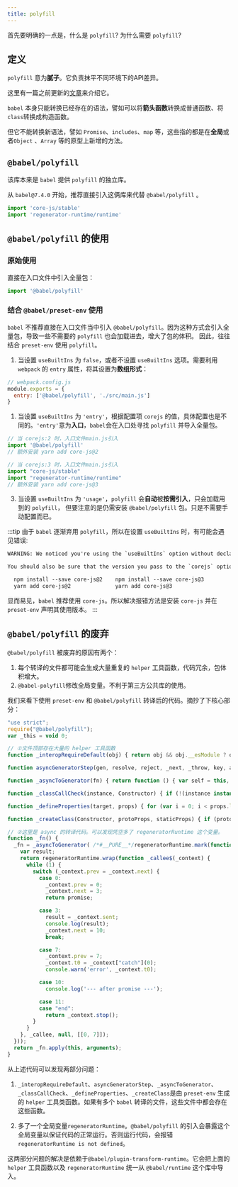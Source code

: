 ```yaml
---
title: polyfill
---
```


首先要明确的一点是，什么是 `polyfill`? 为什么需要 `polyfill`?

## 定义

`polyfill` 意为**腻子**。它负责抹平不同环境下的API差异。

这里有一篇之前更新的[文章](https://juejin.cn/post/6844904050882772999)来介绍它。

`babel` 本身只能转换已经存在的语法，譬如可以将**箭头函数**转换成普通函数、将`class`转换成构造函数。

但它不能转换新语法，譬如 `Promise`、`includes`、`map` 等，这些指的都是在**全局**或者`Object` 、`Array` 等的原型上新增的方法。


## `@babel/polyfill`

该库本来是 `babel` 提供 `polyfill` 的独立库。

从 `babel@7.4.0` 开始，推荐直接引入这俩库来代替 `@babel/polyfill` 。

```js
import 'core-js/stable'
import 'regenerator-runtime/runtime'
```

## `@babel/polyfill` 的使用

### 原始使用

直接在入口文件中引入全量包：

```js
import '@babel/polyfill'
```

### 结合 `@babel/preset-env` 使用

`babel` 不推荐直接在入口文件当中引入 `@babel/polyfill`。因为这种方式会引入全量包，导致一些不需要的 `polyfill` 也会加载进去，增大了包的体积。
因此，往往结合 `preset-env` 使用 `polyfill`。

1. 当设置 `useBuiltIns` 为 `false`，或者不设置 `useBuiltIns` 选项。需要利用 `webpack` 的 `entry` 属性，将其设置为**数组形式**：

```js
// webpack.config.js
module.exports = {
  entry: ['@babel/polyfill', './src/main.js']
}
```

1. 当设置 `useBuiltIns` 为 `'entry'`，根据配置项 `corejs` 的值，具体配置也是不同的。`'entry'`意为**入口**，`babel`会在入口处寻找 `polyfill` 并导入全量包。

```js
// 当 corejs:2 时，入口文件main.js引入
import '@babel/polyfill'
// 额外安装 yarn add core-js@2

// 当 corejs:3 时，入口文件main.js引入
import "core-js/stable"
import "regenerator-runtime/runtime"
// 额外安装 yarn add core-js@3
```

3. 当设置 `useBuiltIns` 为 `'usage'`，`polyfill` 会**自动**被**按需引入**，只会加载用到的 `polyfill`， 但要注意的是仍需安装 `@babel/polyfill` 包。只是不需要手动配置而已。

:::tip
由于 `babel` 逐渐弃用 `polyfill`，所以在设置 `useBuiltIns` 时，有可能会遇见错误:

```txt
WARNING: We noticed you're using the `useBuiltIns` option without declaring a core-js version. Currently, we assume version 2.x when no version is passed. Since this default version will likely change in future versions of Babel, we recommend explicitly setting the core-js version you are using via the `corejs` option.

You should also be sure that the version you pass to the `corejs` option matches the version specified in your `package.json`'s `dependencies` section. If it doesn't, you need to run one of the following commands:

  npm install --save core-js@2    npm install --save core-js@3
  yarn add core-js@2              yarn add core-js@3
```

显而易见，`babel` 推荐使用 `core-js`。所以解决报错方法是安装 `core-js` 并在 `preset-env` 声明其使用版本。
:::

## `@babel/polyfill` 的废弃

`@babel/polyfill` 被废弃的原因有两个：

1. 每个转译的文件都可能会生成大量重复的 `helper` 工具函数，代码冗余，包体积增大。
2. `@babel-polyfill`修改全局变量。不利于第三方公共库的使用。

我们来看下使用 `preset-env` 和 `@babel/polyfill` 转译后的代码。摘抄了下核心部分：

```js
"use strict";
require("@babel/polyfill");
var _this = void 0;

// ①文件顶部存在大量的 helper 工具函数
function _interopRequireDefault(obj) { return obj && obj.__esModule ? obj : { "default": obj }; }

function asyncGeneratorStep(gen, resolve, reject, _next, _throw, key, arg) { try { var info = gen[key](arg); var value = info.value; } catch (error) { reject(error); return; } if (info.done) { resolve(value); } else { Promise.resolve(value).then(_next, _throw); } }

function _asyncToGenerator(fn) { return function () { var self = this, args = arguments; return new Promise(function (resolve, reject) { var gen = fn.apply(self, args); function _next(value) { asyncGeneratorStep(gen, resolve, reject, _next, _throw, "next", value); } function _throw(err) { asyncGeneratorStep(gen, resolve, reject, _next, _throw, "throw", err); } _next(undefined); }); }; }

function _classCallCheck(instance, Constructor) { if (!(instance instanceof Constructor)) { throw new TypeError("Cannot call a class as a function"); } }

function _defineProperties(target, props) { for (var i = 0; i < props.length; i++) { var descriptor = props[i]; descriptor.enumerable = descriptor.enumerable || false; descriptor.configurable = true; if ("value" in descriptor) descriptor.writable = true; Object.defineProperty(target, descriptor.key, descriptor); } }

function _createClass(Constructor, protoProps, staticProps) { if (protoProps) _defineProperties(Constructor.prototype, protoProps); if (staticProps) _defineProperties(Constructor, staticProps); return Constructor; }

// ②这里是 async 的转译代码。可以发现凭空多了 regeneratorRuntime 这个变量。
function _fn() {
  _fn = _asyncToGenerator( /*#__PURE__*/regeneratorRuntime.mark(function _callee() {
    var result;
    return regeneratorRuntime.wrap(function _callee$(_context) {
      while (1) {
        switch (_context.prev = _context.next) {
          case 0:
            _context.prev = 0;
            _context.next = 3;
            return promise;

          case 3:
            result = _context.sent;
            console.log(result);
            _context.next = 10;
            break;

          case 7:
            _context.prev = 7;
            _context.t0 = _context["catch"](0);
            console.warn('error', _context.t0);

          case 10:
            console.log('--- after promise ---');

          case 11:
          case "end":
            return _context.stop();
        }
      }
    }, _callee, null, [[0, 7]]);
  }));
  return _fn.apply(this, arguments);
}
```

从上述代码可以发现两部分问题：

1. `_interopRequireDefault`、`asyncGeneratorStep`、`_asyncToGenerator`、`_classCallCheck`、`_defineProperties`、`_createClass`是由 `preset-env` 生成的 `helper` 工具类函数。如果有多个 `babel` 转译的文件，这些文件中都会存在这些函数。
  
2. 多了一个全局变量`regeneratorRuntime`。`@babel/polyfill` 的引入会暴露这个全局变量以保证代码的正常运行。否则运行代码，会报错 `regeneratorRuntime is not defined`。


这两部分问题的解决是依赖于`@babel/plugin-transform-runtime`。它会把上面的 `helper` 工具函数以及 `regeneratorRuntime` 统一从 `@babel/runtime` 这个库中导入。





